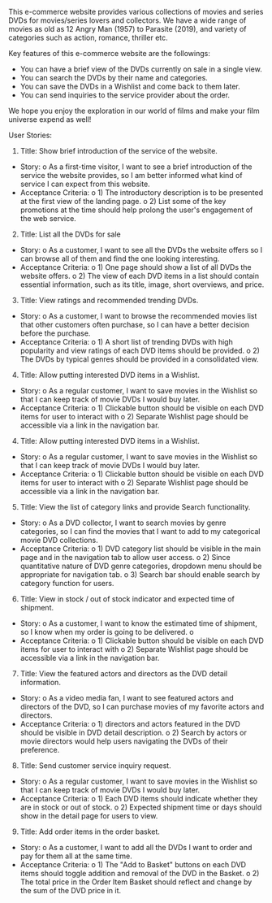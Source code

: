 This e-commerce website provides various collections of movies and series DVDs for movies/series lovers and collectors.
We have a wide range of movies as old as 12 Angry Man (1957) to Parasite (2019), and variety of categories such as action, romance, thriller etc.

Key features of this e-commerce website are the followings:
  - You can have a brief view of the DVDs currently on sale in a single view.
  - You can search the DVDs by their name and categories.
  - You can save the DVDs in a Wishlist and come back to them later.
  - You can send inquiries to the service provider about the order.

We hope you enjoy the exploration in our world of films and make your film universe expend as well!


User Stories:

1. Title: Show brief introduction of the service of the website.
-	Story: 
o	As a first-time visitor, I want to see a brief introduction of the service the website provides, so I am better informed what kind of service I can expect from this website.
-	Acceptance Criteria: 
o	1) The introductory description is to be presented at the first view of the landing page.
o	2) List some of the key promotions at the time should help prolong the user's engagement of the web service.

2. Title: List all the DVDs for sale
-	Story: 
o	As a customer, I want to see all the DVDs the website offers so I can browse all of them and find the one looking interesting.
-	Acceptance Criteria: 
o	1) One page should show a list of all DVDs the website offers.
o	2) The view of each DVD items in a list should contain essential information, such as its title, image, short overviews, and price.
3. Title: View ratings and recommended trending DVDs.
-	Story:
o	As a customer, I want to browse the recommended movies list that other customers often purchase, so I can have a better decision before the purchase.
-	Acceptance Criteria: 
o	1) A short list of trending DVDs with high popularity and view ratings of each DVD items should be provided.
o	2) The DVDs by typical genres should be provided in a consolidated view.

4. Title: Allow putting interested DVD items in a Wishlist.
-	Story:
o	As a regular customer, I want to save movies in the Wishlist so that I can keep track of movie DVDs I would buy later.
-	Acceptance Criteria: 
o	1) Clickable button should be visible on each DVD items for user to interact with
o	2) Separate Wishlist page should be accessible via a link in the navigation bar.

4. Title: Allow putting interested DVD items in a Wishlist.
-	Story:
o	As a regular customer, I want to save movies in the Wishlist so that I can keep track of movie DVDs I would buy later.
-	Acceptance Criteria: 
o	1) Clickable button should be visible on each DVD items for user to interact with
o	2) Separate Wishlist page should be accessible via a link in the navigation bar.

5. Title: View the list of category links and provide Search functionality.
-	Story:
o	As a DVD collector, I want to search movies by genre categories, so I can find the movies that I want to add to my categorical movie DVD collections.
-	Acceptance Criteria: 
o	1) DVD category list should be visible in the main page and in the navigation tab to allow user access.
o	2) Since quantitative nature of DVD genre categories, dropdown menu should be appropriate for navigation tab.
o	3) Search bar should enable search by category function for users.





6. Title: View in stock / out of stock indicator and expected time of shipment.
-	Story:
o	As a customer, I want to know the estimated time of shipment, so I know when my order is going to be delivered.
o	
-	Acceptance Criteria: 
o	1) Clickable button should be visible on each DVD items for user to interact with
o	2) Separate Wishlist page should be accessible via a link in the navigation bar.

7. Title: View the featured actors and directors as the DVD detail information.
-	Story:
o	As a video media fan, I want to see featured actors and directors of the DVD, so I can purchase movies of my favorite actors and directors.
-	Acceptance Criteria: 
o	1) directors and actors featured in the DVD should be visible in DVD detail description.
o	2) Search by actors or movie directors would help users navigating the DVDs of their preference.

8. Title: Send customer service inquiry request.
-	Story:
o	As a regular customer, I want to save movies in the Wishlist so that I can keep track of movie DVDs I would buy later.
-	Acceptance Criteria: 
o	1) Each DVD items should indicate whether they are in stock or out of stock.
o	2) Expected shipment time or days should show in the detail page for users to view.

9. Title: Add order items in the order basket.
-	Story:
o	As a customer, I want to add all the DVDs I want to order and pay for them all at the same time.
-	Acceptance Criteria: 
o	1) The "Add to Basket" buttons on each DVD items should toggle addition and removal of the DVD in the Basket.
o	2) The total price in the Order Item Basket should reflect and change by the sum of the DVD price in it.
